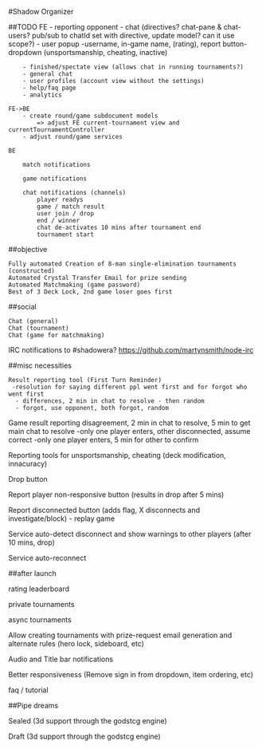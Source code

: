 #Shadow Organizer

##TODO
	FE
		- reporting opponent
		- chat (directives? chat-pane & chat-users? pub/sub to chatId set with directive, update model? can it use scope?)
		- user popup
			-username, in-game name, (rating), report button-dropdown (unsportsmanship, cheating, inactive)

		- finished/spectate view (allows chat in running tournaments?)
		- general chat
		- user profiles (account view without the settings)
		- help/faq page
		- analytics

	FE->BE
		- create round/game subdocument models
			=> adjust FE current-tournament view and currentTournamentController
		- adjust round/game services

	BE

		match notifications

		game notifications

		chat notifications (channels)
			player readys
			game / match result
			user join / drop
			end / winner
			chat de-activates 10 mins after tournament end
			tournament start



 ##objective

	Fully automated Creation of 8-man single-elimination tournaments (constructed)
	Automated Crystal Transfer Email for prize sending
	Automated Matchmaking (game password)
	Best of 3 Deck Lock, 2nd game loser goes first


##social

	Chat (general)
	Chat (tournament)
	Chat (game for matchmaking)

IRC notifications to #shadowera? https://github.com/martynsmith/node-irc


##misc necessities

	Result reporting tool (First Turn Reminder)
	 -resolution for saying different ppl went first and for forgot who went first
	  - differences, 2 min in chat to resolve - then random
	  - forgot, use opponent, both forgot, random

Game result reporting disagreement, 2 min in chat to resolve, 5 min to get main chat to resolve
	 -only one player enters, other disconnected, assume correct
	 -only one player enters, 5 min for other to confirm

Reporting tools for unsportsmanship, cheating (deck modification, innacuracy)

Drop button

Report player non-responsive button (results in drop after 5 mins)

Report disconnected button (adds flag, X disconnects and investigate/block) - replay game

Service auto-detect disconnect and show warnings to other players (after 10 mins, drop)

Service auto-reconnect



##after launch

rating leaderboard

private tournaments

async tournaments

Allow creating tournaments with prize-request email generation and alternate rules
(hero lock, sideboard, etc)

Audio and Title bar notifications

Better responsiveness (Remove sign in from dropdown, item ordering, etc)

faq / tutorial


##Pipe dreams

Sealed (3d support through the godstcg engine)

Draft (3d support through the godstcg engine)
